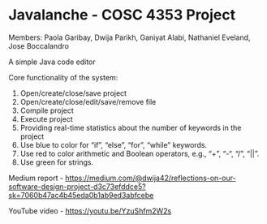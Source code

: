 # Javalanche - COSC 4353 Project
Members: Paola Garibay, Dwija Parikh, Ganiyat Alabi, Nathaniel Eveland, Jose Boccalandro

A simple Java code editor

Core functionality of the system:

1. Open/create/close/save project
2. Open/create/close/edit/save/remove file
3. Compile project
4. Execute project
5. Providing real-time statistics about the number of keywords in the project
6. Use blue to color for “if”, “else”, “for”, “while” keywords.
7. Use red to color arithmetic and Boolean operators, e.g., “+”, “-“, “/”, “||”.
8. Use green for strings.

Medium report - https://medium.com/@dwija42/reflections-on-our-software-design-project-d3c73efddce5?sk=7060b47ac4b45eda0b1ab9ed3abfcebe

YouTube video - https://youtu.be/YzuShfm2W2s
